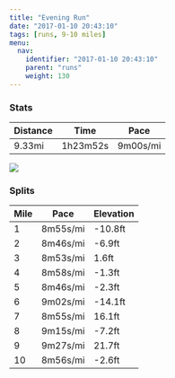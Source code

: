 ```yaml
---
title: "Evening Run"
date: "2017-01-10 20:43:10"
tags: [runs, 9-10 miles]
menu:
  nav:
    identifier: "2017-01-10 20:43:10"
    parent: "runs"
    weight: 130
---
```


### Stats

| Distance | Time | Pace |
|----------|------|------|
|9.33mi|1h23m52s|9m00s/mi|

<img src='https://maps.googleapis.com/maps/api/staticmap?maptype=roadmap&path=enc:_xjeIpgvLwJaCsB~Te@|ZtBfAcAz@T`FvEfTzEfNfCnBfA|L`FpKnHxCfLbUdFlRlFzc@m@sBt@lr@iBxWNdWjChR`FhP`PlSpUnIlEgLbEkFrB|@nByHhJmNjFcCh^l]xXvIwUeF_c@u_@gExAiJdOAlD}AfC{Bi@eMlS_SmGiFaE_J{NwFmSsBuS`C_mAaAcRj@lAoGsc@gHeXmKcPeDMoEcFeE_WwIeNs@}IkDmKEgG|@S}A{@x@kDXal@hFo@&key=AIzaSyC1MId7bFpkLXNAaYhBSTb8jLyiSqzbDtM&size=800x800&markers=color:yellow|label:S|53.47216,-2.24905&markers=color:green|label:F|53.4732,-2.2481399999999985'>

### Splits

| Mile | Pace | Elevation |
|------|------|-----------|
|1|8m55s/mi|-10.8ft|
|2|8m46s/mi|-6.9ft|
|3|8m53s/mi|1.6ft|
|4|8m58s/mi|-1.3ft|
|5|8m46s/mi|-2.3ft|
|6|9m02s/mi|-14.1ft|
|7|8m55s/mi|16.1ft|
|8|9m15s/mi|-7.2ft|
|9|9m27s/mi|21.7ft|
|10|8m56s/mi|-2.6ft|
